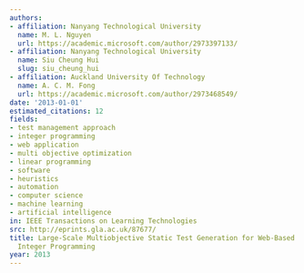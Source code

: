```yaml
---
authors:
- affiliation: Nanyang Technological University
  name: M. L. Nguyen
  url: https://academic.microsoft.com/author/2973397133/
- affiliation: Nanyang Technological University
  name: Siu Cheung Hui
  slug: siu_cheung_hui
- affiliation: Auckland University Of Technology
  name: A. C. M. Fong
  url: https://academic.microsoft.com/author/2973468549/
date: '2013-01-01'
estimated_citations: 12
fields:
- test management approach
- integer programming
- web application
- multi objective optimization
- linear programming
- software
- heuristics
- automation
- computer science
- machine learning
- artificial intelligence
in: IEEE Transactions on Learning Technologies
src: http://eprints.gla.ac.uk/87677/
title: Large-Scale Multiobjective Static Test Generation for Web-Based Testing with
  Integer Programming
year: 2013
---
```


